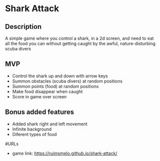 # Shark Attack

## Description
A simple game where you control a shark, in a 2d screen, and need to eat all the food you can without getting caught by the awful, nature-disturbing scuba divers

## MVP
- Control the shark up and down with arrow keys
- Summon obstacles (scuba divers) at random positions
- Summon points (food) at random positions
- Make food disappear when caught
- Score in game over screen

## Bonus added features
- Added shark right and left movement
- Infinite background
- Diferent types of food

#URLs
- game link: https://ruimsmelo.github.io/shark-attack/

